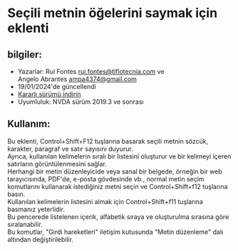﻿# Seçili metnin öğelerini saymak için eklenti

## bilgiler:
* Yazarlar: Rui Fontes <rui.fontes@tiflotecnia.com> ve  
Angelo Abrantes <ampa4374@gmail.com>
* 19/01/2024'de güncellendi
* [Kararlı sürümü indirin][1]
* Uyumluluk: NVDA sürüm 2019.3 ve sonrası

## Kullanım:
Bu eklenti, Control+Shift+F12 tuşlarına basarak seçili metnin sözcük, karakter, paragraf ve satır sayısını duyurur.  
Ayrıca, kullanılan kelimelerin sıralı bir listesini oluşturur ve bir kelimeyi içeren satırların görüntülenmesini sağlar.  
Herhangi bir metin düzenleyicide veya sanal bir belgede, örneğin bir web tarayıcısında, PDF'de, e-posta gövdesinde vb., normal metin seçim komutlarını kullanarak istediğiniz metni seçin ve Control+Shift+f12 tuşlarına basın.  
Kullanılan kelimelerin listesini almak için Control+Shift+f11 tuşlarına basmanız yeterlidir.  
Bu pencerede listelenen içerik, alfabetik sıraya ve oluşturulma sırasına göre sıralanabilir.  
Bu komutlar, "Girdi hareketleri" iletişim kutusunda "Metin düzenleme" dalı altından değiştirilebilir.  

[1]: https://github.com/ruifontes/wordCount/releases/download/2024.02.25/wordCount-2024.02.25.nvda-addon
